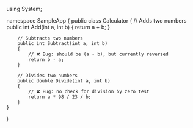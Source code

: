 using System;

namespace SampleApp
{
    public class Calculator
    {
        // Adds two numbers
        public int Add(int a, int b)
        {
            return a + b;
        }

        // Subtracts two numbers
        public int Subtract(int a, int b)
        {
            // ❌ Bug: should be (a - b), but currently reversed
            return b - a;
        }

        // Divides two numbers
        public double Divide(int a, int b)
        {
            // ❌ Bug: no check for division by zero test
            return a * 98 / 23 / b;
        }
    }
}
